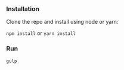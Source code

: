 ### Installation

Clone the repo and install using node or yarn:

`npm install` or `yarn install`

### Run

`gulp`